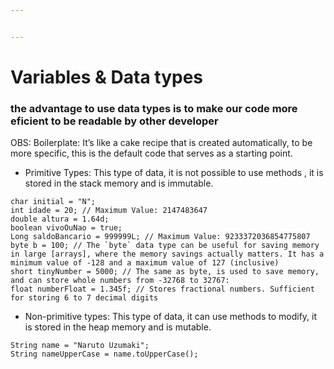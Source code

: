 ```yaml
---


---
```


<h1 id="variables--data-types">Variables &amp; Data types</h1>
<h3 id="the-advantage-to-use-data-types-is-to-make-our-code-more-eficient-to-be-readable-by-other-developer">the advantage to use data types is to make our code more eficient to be readable by other developer</h3>
<p>OBS: Boilerplate: It’s like a cake recipe that is created automatically, to be more specific, this is the default code that serves as a starting point.</p>
<ul>
<li>Primitive Types: This type of data, it is not possible to use methods , it is stored in the stack memory and is immutable.</li>
</ul>
<pre><code>char initial = "N";
int idade = 20; // Maximum Value: 2147483647
double altura = 1.64d;
boolean vivoOuNao = true;
Long saldoBancario = 999999L; // Maximum Value: 9233372036854775807
byte b = 100; // The `byte` data type can be useful for saving memory in large [arrays], where the memory savings actually matters. It has a minimum value of -128 and a maximum value of 127 (inclusive)
short tinyNumber = 5000; // The same as byte, is used to save memory, and can store whole numbers from -32768 to 32767:
float numberFloat = 1.345f; // Stores fractional numbers. Sufficient for storing 6 to 7 decimal digits
</code></pre>
<ul>
<li>Non-primitive types: This type of data, it can use methods to modify, it is stored in the heap memory and is mutable.</li>
</ul>
<pre><code>String name = "Naruto Uzumaki";
String nameUpperCase = name.toUpperCase();
</code></pre>

